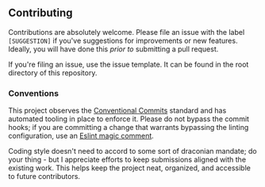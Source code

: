 ## Contributing

Contributions are absolutely welcome. Please file an issue with the label `[SUGGESTION]` if you've suggestions for improvements or new features. Ideally, you will have done this *prior to* submitting a pull request.

If you're filing an issue, use the issue template. It can be found in the root directory of this repository.

### Conventions

This project observes the [Conventional Commits](https://www.conventionalcommits.org) standard and has automated tooling in place to enforce it. Please do not bypass the commit hooks; if you are committing a change that warrants bypassing the linting configuration, use an [Eslint magic comment](https://eslint.org/docs/user-guide/configuring#disabling-rules-with-inline-comments).

Coding style doesn't need to accord to some sort of draconian mandate; do your thing - but I appreciate efforts to keep submissions aligned with the existing work. This helps keep the project neat, organized, and accessible to future contributors.
